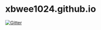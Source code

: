 # xbwee1024.github.io

[![Gitter](https://badges.gitter.im/xbwee1024-github-io/community.svg)](https://gitter.im/xbwee1024-github-io/community?utm_source=badge&utm_medium=badge&utm_campaign=pr-badge&utm_content=badge)